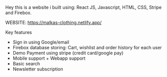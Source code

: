 Hey this is a website i built using: React JS, Javascript, HTML, CSS, Stripe and Firebox.

WEBSITE: https://malkas-clothing.netlify.app/

Key features
  - Sign in using Google/email
  - Firebox database storing: Cart, wishlist and order history for each user
  - Demo Payment using stripe (credit card/google pay)
  - Mobile support + Webapp support
  - Basic search
  - Newsletter subscription
